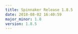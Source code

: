 ```yaml
---
title: Spinnaker Release 1.8.5
date: 2018-08-02 16:40:59
major_minor: 1.8
version: 1.8.5
---
```


<script src="https://gist.github.com/spinnaker-release/19a850b9081d0fd00a9ac607dfc3d8e0.js"/>
